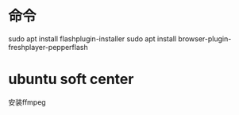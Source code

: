 # 命令
sudo apt install flashplugin-installer
sudo apt install browser-plugin-freshplayer-pepperflash

# ubuntu soft center 
安装ffmpeg
